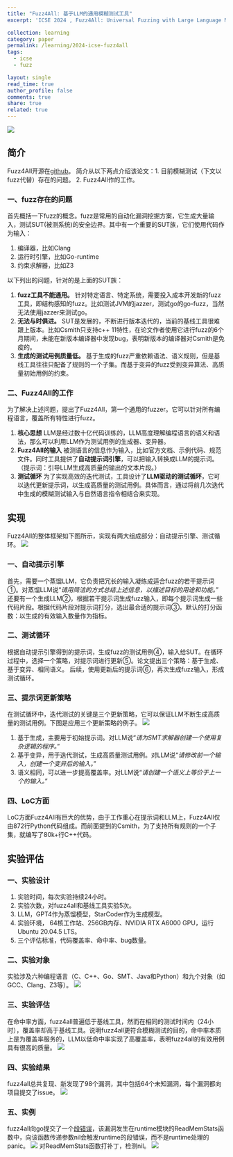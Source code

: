```yaml
---
title: "Fuzz4All: 基于LLM的通用模糊测试工具"
excerpt: 'ICSE 2024 , Fuzz4All: Universal Fuzzing with Large Language Models'

collection: learning
category: paper
permalink: /learning/2024-icse-fuzz4all
tags: 
  - icse
  - fuzz

layout: single
read_time: true
author_profile: false
comments: true
share: true
related: true
---
```


![](../images/learning/2024_icse_fuzz4all/1.png)
 
## 简介

Fuzz4All开源在[github](https://github.com/fuzz4all/fuzz4all)。
简介从以下两点介绍该论文：1. 目前模糊测试（下文以fuzz代替）存在的问题。 2. Fuzz4All作的工作。

### 一、fuzz存在的问题

首先概括一下fuzz的概念。fuzz是常用的自动化漏洞挖掘方案，它生成大量输入，测试SUT(被测系统)的安全边界。其中有一个重要的SUT族，它们使用代码作为输入：
1. 编译器，比如Clang
2. 运行时引擎，比如Go-runtime
3. 约束求解器，比如Z3

以下列出的问题，针对的是上面的SUT族：
1. **fuzz工具不能通用。**
针对特定语言、特定系统，需要投入成本开发新的fuzz工具，即结构感知的fuzz。比如测试JVM的jazzer，测试go的go-fuzz，当然无法使用jazzer来测试go。
2. **无法与时俱进。**
SUT是发展的，不断进行版本迭代的，当前的基线工具很难跟上版本。比如Csmith只支持c++ 11特性，在论文作者使用它进行fuzz的6个月期间，未能在新版本编译器中发现bug，表明新版本的编译器对Csmith是免疫的。
3. **生成的测试用例质量低。**
基于生成的fuzz严重依赖语法、语义规则，但是基线工具往往只配备了规则的一个子集。而基于变异的fuzz受到变异算法、高质量初始用例的约束。

### 二、Fuzz4All的工作

为了解决上述问题，提出了Fuzz4All，第一个通用的fuzzer。它可以针对所有编程语言，覆盖所有特性进行fuzz。
1. **核心思想**
LLM是经过数十亿代码训练的，LLM高度理解编程语言的语义和语法，那么可以利用LLM作为测试用例的生成器、变异器。
2. **Fuzz4All的输入**
被测语言的信息作为输入，比如官方文档、示例代码、规范文件。同时工具提供了**自动提示词引擎**，可以把输入转换成LLM的提示词。
（提示词：引导LLM生成高质量的输出的文本片段。）
3. **测试循环**
为了实现高效的迭代测试，工具设计了**LLM驱动的测试循环**，它可以迭代更新提示词，以生成高质量的测试用例。具体而言，通过将前几次迭代中生成的模糊测试输入与自然语言指令相结合来实现。

## 实现

Fuzz4All的整体框架如下图所示，实现有两大组成部分：自动提示引擎、测试循环。
![](../images/learning/2024_icse_fuzz4all/2.png)

### 一、自动提示引擎

首先，需要一个蒸馏LLM，它负责把冗长的输入凝练成适合fuzz的若干提示词①。对蒸馏LLM说“*请用简洁的方式总结上述信息，以描述目标的用途和功能。*”
还要有一个生成LLM②，根据若干提示词生成fuzz输入，即每个提示词生成一些代码片段。根据代码片段对提示词打分，选出最合适的提示词③。默认的打分函数：以生成的有效输入数量作为指标。

### 二、测试循环

根据自动提示引擎得到的提示词，生成fuzz的测试用例④，输入给SUT。在循环过程中，选择一个策略，对提示词进行更新⑤。论文提出三个策略：基于生成、基于变异、相同语义。
后续，使用更新后的提示词⑥，再次生成fuzz输入，形成测试循环。

### 三、提示词更新策略

在测试循环中，迭代测试的关键是三个更新策略，它可以保证LLM不断生成高质量的测试用例。下图是应用三个更新策略的例子。
![](../images/learning/2024_icse_fuzz4all/3.png)
1. 基于生成，主要用于初始提示词。对LLM说“*请为SMT求解器创建一个使用复杂逻辑的程序。*”
2. 基于变异，用于迭代测试，生成高质量测试用例。对LLM说“*请修改前一个输入，创建一个变异后的输入。*”
3. 语义相同，可以进一步提高覆盖率。对LLM说“*请创建一个语义上等价于上一个的输入。*”

### 四、LoC方面

LoC方面Fuzz4All有巨大的优势，由于工作重心在提示词和LLM上，Fuzz4All仅由872行Python代码组成。而前面提到的Csmith，为了支持所有规则的一个子集，就编写了80k+行C++代码。

## 实验评估

### 一、实验设计

1. 实验时间，每次实验持续24小时。
2. 实验次数，对fuzz4all和基线工具实验5次。
3. LLM，GPT4作为蒸馏模型，StarCoder作为生成模型。
4. 实验环境， 64核工作站、256GB内存、NVIDIA RTX A6000 GPU，运行Ubuntu 20.04.5 LTS。
5. 三个评估标准，代码覆盖率、命中率、bug数量。

### 二、实验对象
实验涉及六种编程语言（C、C++、Go、SMT、Java和Python）和九个对象（如GCC、Clang、Z3等）。
![](../images/learning/2024_icse_fuzz4all/4.png)

### 三、实验评估

在命中率方面，fuzz4all普遍低于基线工具，然而在相同的测试时间内（24小时），覆盖率却高于基线工具。说明fuzz4all更符合模糊测试的目的，命中率本质上是为覆盖率服务的，LLM以低命中率实现了高覆盖率，表明fuzz4all的有效用例具有很高的质量。
![](../images/learning/2024_icse_fuzz4all/5.png)

### 四、实验结果

fuzz4all总共复现、新发现了98个漏洞，其中包括64个未知漏洞，每个漏洞都向项目提交了issue。
![](../images/learning/2024_icse_fuzz4all/6.png)

### 五、实例

fuzz4all向go提交了一个[段错误](https://github.com/golang/go/issues/61158)，该漏洞发生在runtime模块的ReadMemStats函数中，向该函数传递参数nil会触发runtime的段错误，而不是runtime处理的panic。
![](../images/learning/2024_icse_fuzz4all/7.png)
对ReadMemStats函数打补丁，检测nil。
![](../images/learning/2024_icse_fuzz4all/8.png)